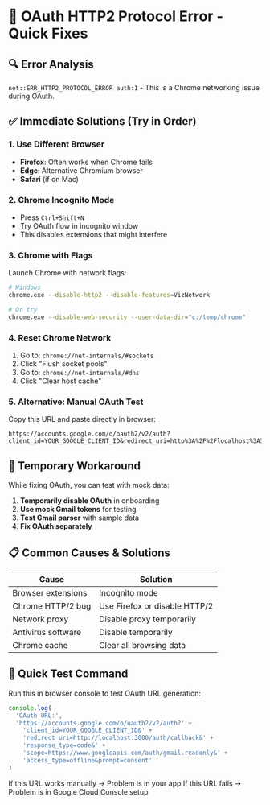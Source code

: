 # 🚨 OAuth HTTP2 Protocol Error - Quick Fixes

## 🔍 Error Analysis

`net::ERR_HTTP2_PROTOCOL_ERROR auth:1` - This is a Chrome networking issue during OAuth.

## ✅ Immediate Solutions (Try in Order)

### 1. **Use Different Browser**

- **Firefox**: Often works when Chrome fails
- **Edge**: Alternative Chromium browser
- **Safari** (if on Mac)

### 2. **Chrome Incognito Mode**

- Press `Ctrl+Shift+N`
- Try OAuth flow in incognito window
- This disables extensions that might interfere

### 3. **Chrome with Flags**

Launch Chrome with network flags:

```bash
# Windows
chrome.exe --disable-http2 --disable-features=VizNetwork

# Or try
chrome.exe --disable-web-security --user-data-dir="c:/temp/chrome"
```

### 4. **Reset Chrome Network**

1. Go to: `chrome://net-internals/#sockets`
2. Click "Flush socket pools"
3. Go to: `chrome://net-internals/#dns`
4. Click "Clear host cache"

### 5. **Alternative: Manual OAuth Test**

Copy this URL and paste directly in browser:

```
https://accounts.google.com/o/oauth2/v2/auth?client_id=YOUR_GOOGLE_CLIENT_ID&redirect_uri=http%3A%2F%2Flocalhost%3A3000%2Fauth%2Fcallback&response_type=code&scope=https%3A%2F%2Fwww.googleapis.com%2Fauth%2Fgmail.readonly&access_type=offline&prompt=consent
```

## 🎯 Temporary Workaround

While fixing OAuth, you can test with mock data:

1. **Temporarily disable OAuth** in onboarding
2. **Use mock Gmail tokens** for testing
3. **Test Gmail parser** with sample data
4. **Fix OAuth separately**

## 📋 Common Causes & Solutions

| Cause              | Solution                      |
| ------------------ | ----------------------------- |
| Browser extensions | Incognito mode                |
| Chrome HTTP/2 bug  | Use Firefox or disable HTTP/2 |
| Network proxy      | Disable proxy temporarily     |
| Antivirus software | Disable temporarily           |
| Chrome cache       | Clear all browsing data       |

## 🔧 Quick Test Command

Run this in browser console to test OAuth URL generation:

```javascript
console.log(
  'OAuth URL:',
  'https://accounts.google.com/o/oauth2/v2/auth?' +
    'client_id=YOUR_GOOGLE_CLIENT_ID&' +
    'redirect_uri=http://localhost:3000/auth/callback&' +
    'response_type=code&' +
    'scope=https://www.googleapis.com/auth/gmail.readonly&' +
    'access_type=offline&prompt=consent'
)
```

If this URL works manually → Problem is in your app
If this URL fails → Problem is in Google Cloud Console setup
